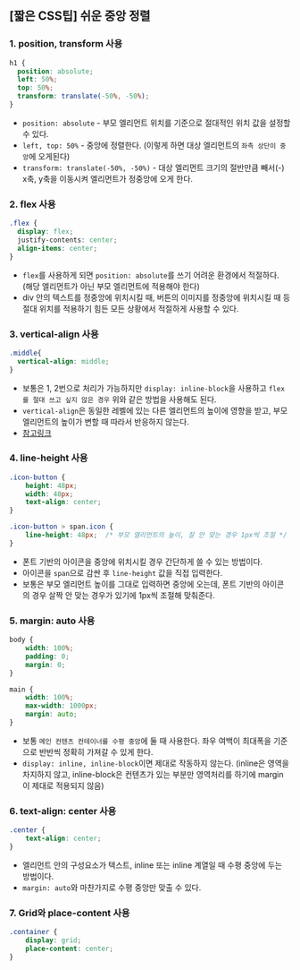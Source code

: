 ## [짧은 CSS팁] 쉬운 중앙 정렬

### 1. position, transform 사용
```css
h1 {
  position: absolute;
  left: 50%;
  top: 50%;
  transform: translate(-50%, -50%);
}
```
- `position: absolute` - 부모 엘리먼트 위치를 기준으로 절대적인 위치 값을 설정할 수 있다.
- `left, top: 50%` - 중앙에 정렬한다. (이렇게 하면 대상 엘리먼트의 `좌측 상단이 중앙`에 오게된다)
- `transform: translate(-50%, -50%)` - 대상 엘리먼트 크기의 절반만큼 빼서(-) x축, y축을 이동시켜 엘리먼트가 정중앙에 오게 한다.

### 2. flex 사용
```css
.flex {
  display: flex;
  justify-contents: center;
  align-items: center;
}
```
- `flex`를 사용하게 되면 `position: absolute`를 쓰기 어려운 환경에서 적절하다. (해당 엘리먼트가 아닌 부모 엘리먼트에 적용해야 한다)
- div 안의 텍스트를 정중앙에 위치시킬 때, 버튼의 이미지를 정중앙에 위치시킬 때 등 절대 위치를 적용하기 힘든 모든 상황에서 적절하게 사용할 수 있다.   
  
### 3. vertical-align 사용
```css
.middle{
  vertical-align: middle;
}
```
- 보통은 1, 2번으로 처리가 가능하지만 `display: inline-block`을 사용하고 `flex를 절대 쓰고 싶지 않은 경우` 위와 같은 방법을 사용해도 된다.
- `vertical-align`은 동일한 레벨에 있는 다른 엘리먼트의 높이에 영향을 받고, 부모 엘리먼트의 높이가 변할 때 따라서 반응하지 않는다.
- [참고링크](https://codepen.io/joshephan/pen/ExyrEyW)
 
### 4. line-height 사용
```css
.icon-button {
    height: 48px;
    width: 48px;
    text-align: center;
}

.icon-button > span.icon {
    line-height: 48px;  /* 부모 엘리먼트의 높이, 잘 안 맞는 경우 1px씩 조절 */
}
```
- 폰트 기반의 아이콘을 중앙에 위치시킬 경우 간단하게 쓸 수 있는 방법이다.
- 아이콘을 `span`으로 감싼 후 `line-height` 값을 직접 입력한다.
- 보통은 부모 엘리먼트 높이를 그대로 입력하면 중앙에 오는데, 폰트 기반의 아이콘의 경우 살짝 안 맞는 경우가 있기에 1px씩 조절해 맞춰준다.

### 5. margin: auto 사용
```css
body {
    width: 100%;
    padding: 0;
    margin: 0;
}

main {
    width: 100%;
    max-width: 1000px;
    margin: auto;
}
```
- 보통 `메인 컨텐츠 컨테이너를 수평 중앙`에 둘 때 사용한다. 좌우 여백이 최대폭을 기준으로 반반씩 정확히 가져갈 수 있게 한다.
- `display: inline, inline-block`이면 제대로 작동하지 않는다. (inline은 영역을 차지하지 않고, inline-block은 컨텐츠가 있는 부분만 영역처리를 하기에 margin이 제대로 적용되지 않음)

### 6. text-align: center 사용
```css
.center {
    text-align: center;
}
```
- 엘리먼트 안의 구성요소가 텍스트, inline 또는 inline 계열일 때 수평 중앙에 두는 방법이다.
- `margin: auto`와 마찬가지로 수평 중앙만 맞출 수 있다.

### 7. Grid와 place-content 사용
```css
.container {
    display: grid;
    place-content: center;
}
```

